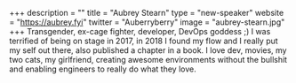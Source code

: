 +++
description = ""
title = "Aubrey Stearn"
type = "new-speaker"
website = "https://aubrey.fyi"
twitter = "Auberryberry"
image = "aubrey-stearn.jpg"
+++
Transgender, ex-cage fighter, developer, DevOps goddess ;) I was terrified of being on stage in 2017, in 2018 I found my flow and I really put my self out there, also published a chapter in a book. I love dev, movies, my two cats, my girlfriend, creating awesome environments without the bullshit and enabling engineers to really do what they love.